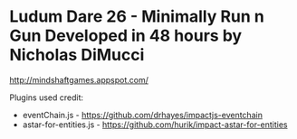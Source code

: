 Ludum Dare 26 - Minimally Run n Gun
Developed in 48 hours by Nicholas DiMucci
======
http://mindshaftgames.appspot.com/

Plugins used credit:
* eventChain.js - https://github.com/drhayes/impactjs-eventchain
* astar-for-entities.js - https://github.com/hurik/impact-astar-for-entities
